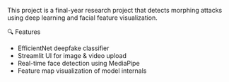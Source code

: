 This project is a final-year research project that detects morphing attacks using deep learning and facial feature visualization.

🔍 Features

- EfficientNet deepfake classifier
- Streamlit UI for image & video upload
- Real-time face detection using MediaPipe
- Feature map visualization of model internals